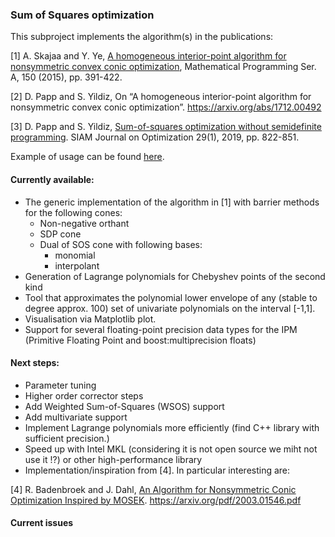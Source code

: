 ### Sum of Squares optimization

This subproject implements the algorithm(s) in the publications:

[1] A. Skajaa and Y. Ye, [A homogeneous interior-point algorithm for nonsymmetric convex conic optimization](https://web.stanford.edu/~yyye/nonsymmhsdimp.pdf), Mathematical Programming Ser. A, 150 (2015), pp. 391-422. 

[2] D. Papp and S. Yildiz, On “A homogeneous interior-point algorithm for nonsymmetric convex conic optimization”. https://arxiv.org/abs/1712.00492

[3] D. Papp and S. Yildiz, [Sum-of-squares optimization without semidefinite programming](https://arxiv.org/abs/1712.01792). SIAM Journal on Optimization 29(1), 2019, pp. 822-851. 

Example of usage can be found [here](../../doc/cpp_interface.md). 

#### Currently available:

* The generic implementation of the algorithm in [1] with barrier methods for the following cones:
    * Non-negative orthant
    * SDP cone
    * Dual of SOS cone with following bases:
        * monomial
        * interpolant
* Generation of Lagrange polynomials for Chebyshev points of the second kind
* Tool that approximates the polynomial lower envelope of any (stable to degree approx. 100) set of univariate polynomials 
on the interval [-1,1].
* Visualisation via Matplotlib plot.
* Support for several floating-point precision data types for the IPM 
(Primitive Floating Point and boost:multiprecision floats)

#### Next steps:

* Parameter tuning
* Higher order corrector steps
* Add Weighted Sum-of-Squares (WSOS) support
* Add multivariate support
* Implement Lagrange polynomials more efficiently (find C++ library with sufficient precision.)
* Speed up with Intel MKL (considering it is not open source we miht not use it !?) or other high-performance library
* Implementation/inspiration from  [4]. In particular interesting are:
    

[4] R. Badenbroek and J. Dahl, [An Algorithm for Nonsymmetric Conic Optimization Inspired by MOSEK](https://arxiv.org/pdf/2003.01546.pdf). https://arxiv.org/pdf/2003.01546.pdf 


#### Current issues
